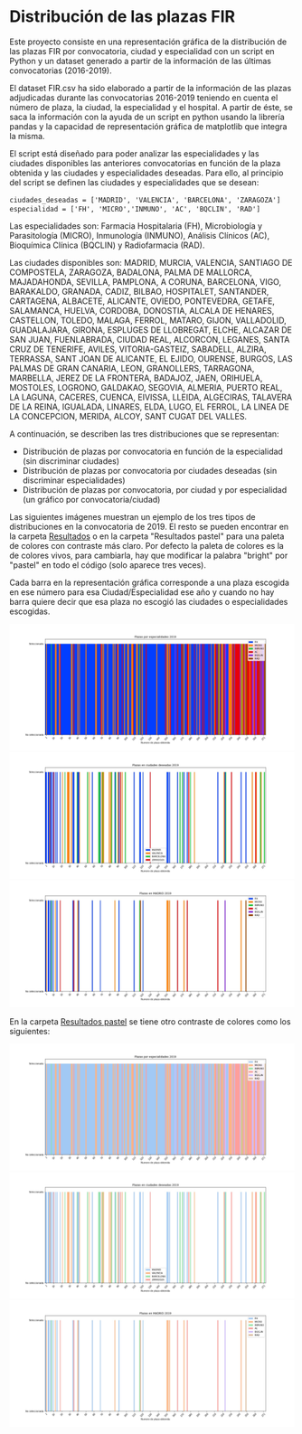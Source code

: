 # Distribución de las plazas FIR

Este proyecto consiste en una representación gráfica de la distribución de las plazas FIR por convocatoria, ciudad y especialidad con un script en Python y un dataset generado a partir de la información de las últimas convocatorias (2016-2019).

El dataset FIR.csv ha sido elaborado a partir de la información de las plazas adjudicadas durante las convocatorias 2016-2019 teniendo en cuenta el número de plaza, la ciudad, la especialidad y el hospital. A partir de éste, se saca la información con la ayuda de un script en python usando la librería pandas y la capacidad de representación gráfica de matplotlib que integra la misma.

El script está diseñado para poder analizar las especialidades y las ciudades disponibles las anteriores convocatorias en función de la plaza obtenida y las ciudades y especialidades deseadas. Para ello, al principio del script se definen las ciudades y especialidades que se desean:
```
ciudades_deseadas = ['MADRID', 'VALENCIA', 'BARCELONA', 'ZARAGOZA']
especialidad = ['FH', 'MICRO','INMUNO', 'AC', 'BQCLIN', 'RAD']
```

Las especialidades son: Farmacia Hospitalaria (FH), Microbiología y Parasitología (MICRO), Inmunología (INMUNO), Análisis Clínicos (AC), Bioquímica Clínica (BQCLIN) y Radiofarmacia (RAD).

Las ciudades disponibles son: MADRID, MURCIA, VALENCIA, SANTIAGO DE COMPOSTELA, ZARAGOZA, BADALONA, PALMA DE MALLORCA, MAJADAHONDA, SEVILLA, PAMPLONA, A CORUNA, BARCELONA, VIGO, BARAKALDO, GRANADA, CADIZ, BILBAO, HOSPITALET, SANTANDER, CARTAGENA, ALBACETE, ALICANTE, OVIEDO, PONTEVEDRA, GETAFE, SALAMANCA, HUELVA, CORDOBA, DONOSTIA, ALCALA DE HENARES, CASTELLON, TOLEDO, MALAGA, FERROL, MATARO, GIJON, VALLADOLID, GUADALAJARA, GIRONA, ESPLUGES DE LLOBREGAT, ELCHE, ALCAZAR DE SAN JUAN, FUENLABRADA, CIUDAD REAL, ALCORCON, LEGANES, SANTA CRUZ DE TENERIFE, AVILES, VITORIA-GASTEIZ, SABADELL, ALZIRA, TERRASSA, SANT JOAN DE ALICANTE, EL EJIDO, OURENSE, BURGOS, LAS PALMAS DE GRAN CANARIA, LEON, GRANOLLERS, TARRAGONA, MARBELLA, JEREZ DE LA FRONTERA, BADAJOZ, JAEN, ORIHUELA, MOSTOLES, LOGRONO, GALDAKAO, SEGOVIA, ALMERIA, PUERTO REAL, LA LAGUNA, CACERES, CUENCA, EIVISSA, LLEIDA, ALGECIRAS, TALAVERA DE LA REINA, IGUALADA, LINARES, ELDA, LUGO, EL FERROL, LA LINEA DE LA CONCEPCION, MERIDA, ALCOY, SANT CUGAT DEL VALLES.

A continuación, se describen las tres distribuciones que se representan:
  - Distribución de plazas por convocatoria en función de la especialidad (sin discriminar ciudades)
  - Distribución de plazas por convocatoria por ciudades deseadas (sin discriminar especialidades)
  - Distribución de plazas por convocatoria, por ciudad y por especialidad (un gráfico por convocatoria/ciudad)

Las siguientes imágenes muestran un ejemplo de los tres tipos de distribuciones en la convocatoria de 2019. El resto se pueden encontrar en la carpeta [Resultados](https://github.com/Namirkvhf/FIR/blob/main/Resultados) o en la carpeta "Resultados pastel" para una paleta de colores con contraste más claro. Por defecto la paleta de colores es la de colores vivos, para cambiarla, hay que modificar la palabra "bright" por "pastel" en todo el código (solo aparece tres veces).

Cada barra en la representación gráfica corresponde a una plaza escogida en ese número para esa Ciudad/Especialidad ese año y cuando no hay barra quiere decir que esa plaza no escogió las ciudades o especialidades escogidas. 


![Imagen 1](https://github.com/Namirkvhf/FIR/blob/main/Resultados/Convocatoria%202019%20por%20especialidades.jpeg)
![Imagen 1](https://github.com/Namirkvhf/FIR/blob/main/Resultados/Plazas%20en%20ciudades%20deseadas%202019.jpeg)
![Imagen 1](https://github.com/Namirkvhf/FIR/blob/main/Resultados/Plazas%20en%20MADRID%202019.jpeg)

En la carpeta [Resultados pastel](https://github.com/Namirkvhf/FIR/blob/main/Resultados%20pastel) se tiene otro contraste de colores como los siguientes:


![Imagen x1](https://github.com/Namirkvhf/FIR/blob/main/Resultados%20pastel/Convocatoria%202019%20por%20especialidades.jpeg)
![Imagen x1](https://github.com/Namirkvhf/FIR/blob/main/Resultados%20pastel/Plazas%20en%20ciudades%20deseadas%202019.jpeg)
![Imagen x1](https://github.com/Namirkvhf/FIR/blob/main/Resultados%20pastel/Plazas%20en%20MADRID%202019.jpeg)
